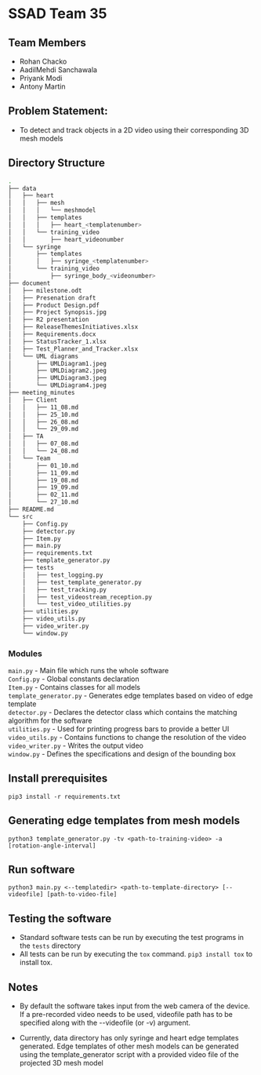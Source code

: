 # SSAD Team 35

## Team Members

- Rohan Chacko
- AadilMehdi Sanchawala
- Priyank Modi
- Antony Martin

## Problem Statement:

- To detect and track objects in a 2D video using their corresponding 3D mesh models

## Directory Structure
```bash
.
├── data
│   ├── heart
│   │   ├── mesh
│   │   │   └── meshmodel
│   │   ├── templates
│   │   │   ├── heart_<templatenumber>
│   │   └── training_video
│   │       ├── heart_videonumber
│   └── syringe
│       ├── templates
│       │   ├── syringe_<templatenumber>
│       └── training_video
│           ├── syringe_body_<videonumber>
├── document
│   ├── milestone.odt
│   ├── Presenation draft
│   ├── Product Design.pdf
│   ├── Project Synopsis.jpg
│   ├── R2 presentation
│   ├── ReleaseThemesInitiatives.xlsx
│   ├── Requirements.docx
│   ├── StatusTracker_1.xlsx
│   ├── Test_Planner_and_Tracker.xlsx
│   └── UML diagrams
│       ├── UMLDiagram1.jpeg
│       ├── UMLDiagram2.jpeg
│       ├── UMLDiagram3.jpeg
│       └── UMLDiagram4.jpeg
├── meeting_minutes
│   ├── Client
│   │   ├── 11_08.md
│   │   ├── 25_10.md
│   │   ├── 26_08.md
│   │   └── 29_09.md
│   ├── TA
│   │   ├── 07_08.md
│   │   └── 24_08.md
│   └── Team
│       ├── 01_10.md
│       ├── 11_09.md
│       ├── 19_08.md
│       ├── 19_09.md
│       ├── 02_11.md
│       └── 27_10.md
├── README.md
└── src
    ├── Config.py
    ├── detector.py
    ├── Item.py
    ├── main.py
    ├── requirements.txt
    ├── template_generator.py
    ├── tests
    │   ├── test_logging.py
    │   ├── test_template_generator.py
    │   ├── test_tracking.py
    │   ├── test_videostream_reception.py
    │   └── test_video_utilities.py
    ├── utilities.py
    ├── video_utils.py
    ├── video_writer.py
    └── window.py
```
### Modules

`main.py` - Main file which runs the whole software  
`Config.py` - Global constants declaration  
`Item.py` - Contains classes for all models  
`template_generator.py` - Generates edge templates based on video of edge template  
`detector.py` - Declares the detector class which contains the matching algorithm for the software  
`utilities.py` - Used for printing progress bars to provide a better UI  
`video_utils.py` - Contains functions to change the resolution of the video  
`video_writer.py` - Writes the output video  
`window.py` - Defines the specifications and design of the bounding box

## Install prerequisites

`pip3 install -r requirements.txt`

## Generating edge templates from mesh models

`python3 template_generator.py -tv <path-to-training-video> -a [rotation-angle-interval]`

## Run software

`python3 main.py <--templatedir> <path-to-template-directory> [--videofile] [path-to-video-file]`

## Testing the software

- Standard software tests can be run by executing the test programs in the `tests` directory
- All tests can be run by executing the `tox` command. `pip3 install tox` to install tox. 

## Notes

- By default the software takes input from the web camera of the device. If a pre-recorded video needs to be used, videofile path has to be specified along with the --videofile (or -v) argument.

- Currently, data directory has only syringe and heart edge templates generated. Edge templates of other mesh models can be generated using the template_generator script with a provided video file of the projected 3D mesh model
